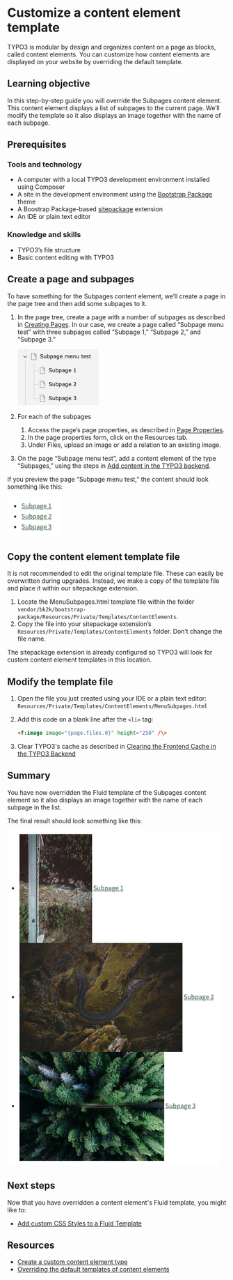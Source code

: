 # Customize a content element template

TYPO3 is modular by design and organizes content on a page as blocks, called content elements. You can customize how content elements are displayed on your website by overriding the default template.

## Learning objective

In this step-by-step guide you will override the Subpages content element. This content element displays a list of subpages to the current page. We’ll modify the template so it also displays an image together with the name of each subpage.

## Prerequisites

### Tools and technology

* A computer with a local TYPO3 development environment installed using Composer
* A site in the development environment using the [Bootstrap Package](https://www.bootstrap-package.com) theme
* A Boostrap Package-based [sitepackage](https://docs.typo3.org/permalink/t3sitepackage:start) extension
* An IDE or plain text editor

### Knowledge and skills

* TYPO3’s file structure
* Basic content editing with TYPO3

## Create a page and subpages

To have something for the Subpages content element, we’ll create a page in the page tree and then add some subpages to it.

1. In the page tree, create a page with a number of subpages as described in [Creating Pages](https://docs.typo3.org/permalink/t3editors:pages-creating). In our case, we create a page called “Subpage menu test” with three subpages called “Subpage 1,” “Subpage 2,” and “Subpage 3.”

    ![TYPO3 page tree with parent page "Subpage menu test" and subpages named "Subpage 1," "Subpage 2," and "Subpage 3"](Images/CustomizeAContentElementTemplate/PagesInPageTree.png)

2. For each of the subpages
    1. Access the page’s page properties, as described in [Page Properties](https://docs.typo3.org/permalink/t3editors:pages-properties).
    2. In the page properties form, click on the Resources tab.
    3. Under Files, upload an image or add a relation to an existing image.
3. On the page “Subpage menu test”, add a content element of the type “Subpages,” using the steps in [Add content in the TYPO3 backend](https://docs.typo3.org/permalink/t3sitepackage:cm-typo3-backend-add-content).

If you preview the page “Subpage menu test,” the content should look something like this:

![Bullet list of linked items named "Subpage 1," "Subpage 2," and "Subpage 3"](Images/CustomizeAContentElementTemplate/Initial.png)

## Copy the content element template file

It is not recommended to edit the original template file. These can easily be overwritten during upgrades. Instead, we make a copy of the template file and place it within our sitepackage extension.

1. Locate the MenuSubpages.html template file within the folder `vendor/bk2k/bootstrap-package/Resources/Private/Templates/ContentElements`.
2. Copy the file into your sitepackage extension’s `Resources/Private/Templates/ContentElements` folder. Don’t change the file name.

The sitepackage extension is already configured so TYPO3 will look for custom content element templates in this location.

## Modify the template file

1. Open the file you just created using your IDE or a plain text editor: `Resources/Private/Templates/ContentElements/MenuSubpages.html`
2. Add this code on a blank line after the `<li>` tag:

    ```html
    <f:image image="{page.files.0}" height="250" /\>
    ```

3. Clear TYPO3's cache as described in [Clearing the Frontend Cache in the TYPO3 Backend](../../../10GettingStarted/20BasicConfiguration/10BackendBasics/ClearingTheFrontendCacheInTheTypo3Backend.md)

## Summary

You have now overridden the Fluid template of the Subpages content element so it also displays an image together with the name of each subpage in the list.

The final result should look something like this:

![Bullet list of linked items "Subpage 1," "Subpage 2," and "Subpage 3". Each item has an image to the left of the text.](Images/CustomizeAContentElementTemplate/Result.png)

## Next steps

Now that you have overridden a content element's Fluid template, you might like to:

* [Add custom CSS Styles to a Fluid Template](../../40FrontendDevelopment/40AddCustomJavaScriptAndCSS/AddCustomCssStylesToAFluidTemplate.md)

## Resources

* [Create a custom content element type](https://docs.typo3.org/permalink/t3coreapi:adding-your-own-content-elements)
* [Overriding the default templates of content elements](https://docs.typo3.org/permalink/t3sitepackage:content-element-rendering)
